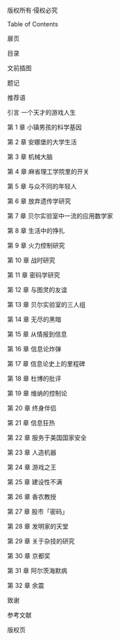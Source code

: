 版权所有·侵权必究

Table of Contents

扉页

目录

文前插图

题记

推荐语

引言 一个天才的游戏人生

第 1 章 小镇男孩的科学基因

第 2 章 安娜堡的大学生活

第 3 章 机械大脑

第 4 章 麻省理工学院里的开关

第 5 章 与众不同的年轻人

第 6 章 放弃遗传学研究

第 7 章 贝尔实验室中一流的应用数学家

第 8 章 生活中的挣扎

第 9 章 火力控制研究

第 10 章 战时研究

第 11 章 密码学研究

第 12 章 与图灵的友谊

第 13 章 贝尔实验室的三人组

第 14 章 无尽的黑暗

第 15 章 从情报到信息

第 16 章 信息论炸弹

第 17 章 信息论史上的里程碑

第 18 章 杜博的批评

第 19 章 维纳的控制论

第 20 章 终身伴侣

第 21 章 信息狂热

第 22 章 服务于美国国家安全

第 23 章 人造机器

第 24 章 游戏之王

第 25 章 建设性不满

第 26 章 香农教授

第 27 章 股市「密码」

第 28 章 发明家的天堂

第 29 章 关于杂技的研究

第 30 章 京都奖

第 31 章 阿尔茨海默病

第 32 章 余震

致谢

参考文献

版权页

